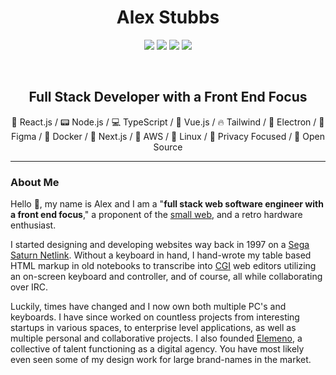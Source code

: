 <h1 align="center">Alex Stubbs</h1>
<p align="center">
    <a href="https://github.com/alexjstubbs" target="_blank"><img src="https://img.shields.io/badge/-Github-000?style=flat-square&logo=Github&logoColor=white"/></a>
    <a href="https://www.linkedin.com/in/alexanderstubbs" target="_blank"><img src="https://img.shields.io/badge/-LinkedIn-blue?style=flat-square&logo=Linkedin&logoColor=white"/></a>
    <a href="mailto:hialex@duck.com" target="_blank"><img src="https://img.shields.io/badge/-Gmail-c14438?style=flat-square&logo=Gmail&logoColor=white"/></a>
    <a href="https://github.com/alexjstubbs/PGP"><img src="https://img.shields.io/badge/PGP-KEY"></a>
</p>

<p>&nbsp;</p>

<h2 align="center"><strong>Full Stack Developer with a Front End Focus</strong></h2>
<p align="center">🎇 React.js / 📟 Node.js / 💻 TypeScript / 🎩 Vue.js  / 🔥 Tailwind /  👾 Electron / 📏 Figma / 🐋 Docker / 🌟 Next.js / 🔅 AWS / 🐧 Linux / 🔐 Privacy Focused / 📄 Open Source </p>

---------------

<h3>About Me</h3>
<p>Hello 👋, my name is Alex and I am a "<strong>full stack web software engineer with a front end focus</strong>," a proponent of the <a href="https://benhoyt.com/writings/the-small-web-is-beautiful/" target="_blank">small web</a>, and a retro hardware enthusiast.</p>

<p>I started designing and developing websites way back in 1997 on a <a href="https://en.wikipedia.org/wiki/Sega_Net_Link" target="_blank">Sega Saturn Netlink</a>. Without a keyboard in hand, I hand-wrote my table based HTML markup in old notebooks to transcribe into <a href="https://en.wikipedia.org/wiki/Common_Gateway_Interface" target="_blank">CGI</a> web editors utilizing an on-screen keyboard and controller, and of course, all while collaborating over IRC.</p>

<p>Luckily, times have changed and I now own both multiple PC's and keyboards. I have since worked on countless projects from interesting startups in various spaces, to enterprise level applications, as well as multiple personal and collaborative projects. I also founded <a href="https://www.elemeno.dev/" target="_blank">Elemeno</a>, a collective of talent functioning as a digital agency. You have most likely even seen some of my design work for large brand-names in the market.</p>

